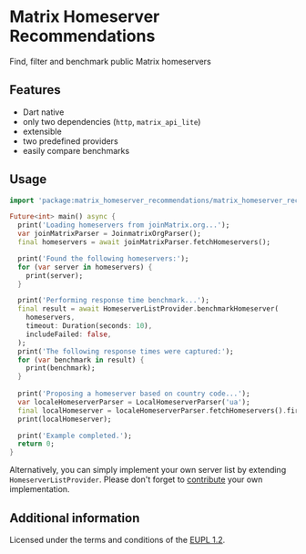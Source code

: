 # Matrix Homeserver Recommendations

Find, filter and benchmark public Matrix homeservers

## Features

- Dart native
- only two dependencies (`http`, `matrix_api_lite`)
- extensible
- two predefined providers
- easily compare benchmarks

## Usage

```dart
import 'package:matrix_homeserver_recommendations/matrix_homeserver_recommendations.dart';

Future<int> main() async {
  print('Loading homeservers from joinMatrix.org...');
  var joinMatrixParser = JoinmatrixOrgParser();
  final homeservers = await joinMatrixParser.fetchHomeservers();

  print('Found the following homeservers:');
  for (var server in homeservers) {
    print(server);
  }

  print('Performing response time benchmark...');
  final result = await HomeserverListProvider.benchmarkHomeserver(
    homeservers,
    timeout: Duration(seconds: 10),
    includeFailed: false,
  );
  print('The following response times were captured:');
  for (var benchmark in result) {
    print(benchmark);
  }
  
  print('Proposing a homeserver based on country code...');
  var localeHomeserverParser = LocalHomeserverParser('ua');
  final localHomeserver = localeHomeserverParser.fetchHomeservers().first;
  print(localHomeserver);

  print('Example completed.');
  return 0;
}
```

Alternatively, you can simply implement your own server list by extending `HomeserverListProvider`. Please don't forget
to [contribute](CONTRIBUTING.md) your own implementation.

## Additional information

Licensed under the terms and conditions of the [EUPL 1.2](LICENSE).